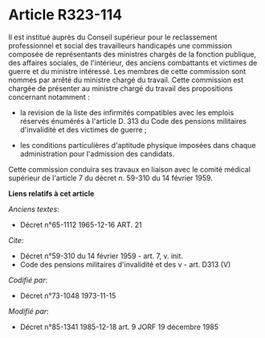 # Article R323-114

Il est institué auprès du Conseil supérieur pour le reclassement professionnel et social des travailleurs handicapés une
commission composée de représentants des ministres chargés de la fonction publique, des affaires sociales, de l'intérieur,
des anciens combattants et victimes de guerre et du ministre intéressé. Les membres de cette commission sont nommés par
arrêté du ministre chargé du travail. Cette commission est chargée de présenter au ministre chargé du travail des
propositions concernant notamment :

- la revision de la liste des infirmités compatibles avec les emplois réservés énumérés à l'article D. 313 du Code des
pensions militaires d'invalidité et des victimes de guerre ;

- les conditions particulières d'aptitude physique imposées dans chaque administration pour l'admission des candidats.

Cette commission conduira ses travaux en liaison avec le comité médical supérieur de l'article 7 du décret n. 59-310 du 14
février 1959.

**Liens relatifs à cet article**

_Anciens textes_:

  - Décret n°65-1112 1965-12-16 ART. 21

_Cite_:

  - Décret n°59-310 du 14 février 1959 - art. 7, v. init.
  - Code des pensions militaires d'invalidité et des v - art. D313 (V)

_Codifié par_:

  - Décret n°73-1048 1973-11-15

_Modifié par_:

  - Décret n°85-1341 1985-12-18 art. 9 JORF 19 décembre 1985

